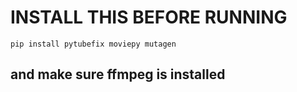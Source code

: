 # INSTALL THIS BEFORE RUNNING

```pip install pytubefix moviepy mutagen```

## and make sure ffmpeg is installed

